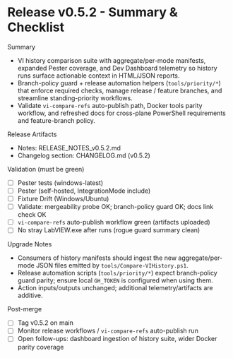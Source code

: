 <!-- markdownlint-disable-next-line MD041 -->
# Release v0.5.2 - Summary & Checklist

Summary

- VI history comparison suite with aggregate/per-mode manifests, expanded Pester coverage, and Dev Dashboard telemetry
  so history runs surface actionable context in HTML/JSON reports.
- Branch-policy guard + release automation helpers (`tools/priority/*`) that enforce required checks, manage release /
  feature branches, and streamline standing-priority workflows.
- Validate `vi-compare-refs` auto-publish path, Docker tools parity workflow, and refreshed docs for cross-plane
  PowerShell requirements and feature-branch policy.

Release Artifacts

- Notes: RELEASE_NOTES_v0.5.2.md
- Changelog section: CHANGELOG.md (v0.5.2)

Validation (must be green)

- [ ] Pester tests (windows-latest)
- [ ] Pester (self-hosted, IntegrationMode include)
- [ ] Fixture Drift (Windows/Ubuntu)
- [ ] Validate: mergeability probe OK; branch-policy guard OK; docs link check OK
- [ ] `vi-compare-refs` auto-publish workflow green (artifacts uploaded)
- [ ] No stray LabVIEW.exe after runs (rogue guard summary clean)

Upgrade Notes

- Consumers of history manifests should ingest the new aggregate/per-mode JSON files emitted by
  `tools/Compare-VIHistory.ps1`.
- Release automation scripts (`tools/priority/*`) expect branch-policy guard parity; ensure local `GH_TOKEN` is
  configured when using them.
- Action inputs/outputs unchanged; additional telemetry/artifacts are additive.

Post-merge

- [ ] Tag v0.5.2 on main
- [ ] Monitor release workflows / `vi-compare-refs` auto-publish run
- [ ] Open follow-ups: dashboard ingestion of history suite, wider Docker parity coverage
